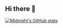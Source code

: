 ## Hi there 👋
[![Midnight's GitHub stats](https://github-readme-stats.vercel.app/api?username=GLMidnight)](https://github.com/anuraghazra/github-readme-stats)
<!--
**GLMidnight/GLMidnight** is a ✨ _special_ ✨ repository because its `README.md` (this file) appears on your GitHub profile.

Here are some ideas to get you started:

- 🔭 I’m currently working on ...
- 🌱 I’m currently learning ...
- 👯 I’m looking to collaborate on ...
- 🤔 I’m looking for help with ...
- 💬 Ask me about ...
- 📫 How to reach me: ...
- 😄 Pronouns: ...
- ⚡ Fun fact: ...
-->
